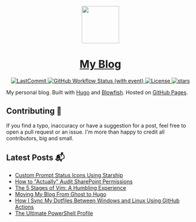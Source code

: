 <p align="center">
  <a href="https://scottmckendry.tech">
    <picture>
      <source media="(prefers-color-scheme: dark)" srcset="https://scottmckendry.tech/img/logo/icon2transparent.png">
      <img src="https://scottmckendry.tech/img/logo/icon1transparent.png" height="100">
    </picture>
    <h1 align="center">My Blog</h1>
  </a>
</p>

<p align="center">
  <a href="https://github.com/scottmckendry/blog/commit">
    <img alt="LastCommit" src="https://img.shields.io/github/last-commit/scottmckendry/blog/main?style=for-the-badge&logo=github&color=%237dcfff">
  </a>
  <a href="https://github.com/scottmckendry/blog/actions/workflows/publish.yml">
    <img alt="GitHub Workflow Status (with event)" src="https://img.shields.io/github/actions/workflow/status/scottmckendry/blog/publish.yml?style=for-the-badge&logo=github&color=%23bb9af7">
  </a>
  <a href="https://github.com/scottmckendry/blog/blob/main/LICENSE">
    <img alt="License" src="https://img.shields.io/github/license/scottmckendry/blog?style=for-the-badge&logo=github&color=%239ece6a">
  </a>
  <a href="https://github.com/scottmckendry/blog/stars">
    <img alt="stars" src="https://img.shields.io/github/stars/scottmckendry/blog?style=for-the-badge&logo=github&color=%23f7768e">
  </a>
</p>

My personal blog. Built with [Hugo](https://gohugo.io/) and [Blowfish](https://github.com/nunocoracao/blowfish). Hosted on [GitHub Pages](https://pages.github.com/).

## Contributing 🤝
If you find a typo, inaccuracy or have a suggestion for a post, feel free to open a pull request or an issue.
I'm more than happy to credit all contributors, big and small.

## Latest Posts 📬
<!-- BLOG-POST-LIST:START -->
- [Custom Prompt Status Icons Using Starship](https://scottmckendry.tech/dotfile-icons/)
- [How to &quot;Actually&quot; Audit SharePoint Permissions](https://scottmckendry.tech/sp-permissions-audit/)
- [The 5 Stages of Vim: A Humbling Experience](https://scottmckendry.tech/posts/vim-humbling/)
- [Moving My Blog From Ghost to Hugo](https://scottmckendry.tech/posts/hugo-blog/)
- [How I Sync My Dotfiles Between Windows and Linux Using GitHub Actions](https://scottmckendry.tech/how-i-sync-my-dotfiles-between-windows-and-linux-using-github-actions/)
- [The Ultimate PowerShell Profile](https://scottmckendry.tech/the-ultimate-powershell-profile/)
<!-- BLOG-POST-LIST:END -->
